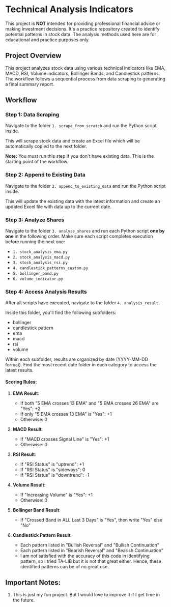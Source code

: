 # Technical Analysis Indicators

This project is **NOT** intended for providing professional financial advice or making investment decisions. It's a practice repository created to identify potential patterns in stock data. The analysis methods used here are for educational and practice purposes only. 

## Project Overview
This project analyzes stock data using various technical indicators like EMA, MACD, RSI, Volume indicators, Bollinger Bands, and Candlestick patterns. The workflow follows a sequential process from data scraping to generating a final summary report.

## Workflow

### Step 1: Data Scraping
Navigate to the folder `1. scrape_from_scratch` and run the Python script inside.

This will scrape stock data and create an Excel file which will be automatically copied to the next folder.

**Note:** You must run this step if you don't have existing data. This is the starting point of the workflow.

### Step 2: Append to Existing Data
Navigate to the folder `2. append_to_existing_data` and run the Python script inside.

This will update the existing data with the latest information and create an updated Excel file with data up to the current date.

### Step 3: Analyze Shares
Navigate to the folder `3. analyse_shares` and run each Python script **one by one** in the following order. Make sure each script completes execution before running the next one:

- `1. stock_analysis_ema.py`
- `2. stock_analysis_macd.py`
- `3. stock_analysis_rsi.py`
- `4. candlestick_patterns_custom.py`
- `5. bollinger_band.py`
- `6. volume_indicator.py`

### Step 4: Access Analysis Results
After all scripts have executed, navigate to the folder `4. analysis_result`.

Inside this folder, you'll find the following subfolders:
- bollinger
- candlestick pattern
- ema
- macd
- rsi
- volume

Within each subfolder, results are organized by date (YYYY-MM-DD format). Find the most recent date folder in each category to access the latest results.

#### Scoring Rules:
1. **EMA Result**:
   - If both "5 EMA crosses 13 EMA" and "5 EMA crosses 26 EMA" are "Yes": +2
   - If only "5 EMA crosses 13 EMA" is "Yes": +1
   - Otherwise: 0

2. **MACD Result**:
   - If "MACD crosses Signal Line" is "Yes": +1
   - Otherwise: 0

3. **RSI Result**:
   - If "RSI Status" is "uptrend": +1
   - If "RSI Status" is "sideways": 0
   - If "RSI Status" is "downtrend": -1

4. **Volume Result**:
   - If "Increasing Volume" is "Yes": +1
   - Otherwise: 0

6. **Bollinger Band Result**:
   - If "Crossed Band in ALL Last 3 Days" is "Yes", then write "Yes" else "No"

7. **Candlestick Pattern Result**:
   - Each pattern listed in "Bullish Reversal" and "Bullish Continuation"
   - Each pattern listed in "Bearish Reversal" and "Bearish Continuation"
   - I am not satisfied with the accuracy of this code in identifying pattern, so I tried TA-LIB but it is not that great either. Hence, these identified patterns can be of no great use. 

## Important Notes:
1. This is just my fun project. But I would love to improve it if I get time in the future. 
